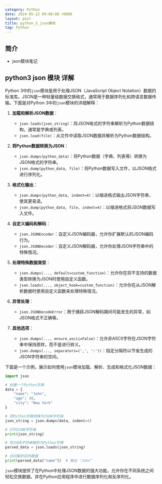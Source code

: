 ```yaml
---
category: Python
date: 2024-05-22 09:00:00 +0800
layout: post
title: python_3_json模块
tag: Python
---
```

## 简介

+ json模块笔记

## python3 json 模块 详解

Python 3中的`json`模块是用于处理JSON（JavaScript Object Notation）数据的标准库。JSON是一种轻量级数据交换格式，通常用于数据序列化和跨语言数据传输。下面是对Python 3中的`json`模块的详细解释：

1. **加载和解析JSON数据**：
   - `json.loads(json_string)`：将JSON格式的字符串解析为Python数据结构，通常是字典或列表。
   - `json.load(file)`：从文件中读取JSON数据并解析为Python数据结构。

2. **将Python数据转换为JSON**：
   - `json.dumps(python_data)`：将Python数据（字典、列表等）转换为JSON格式的字符串。
   - `json.dump(python_data, file)`：将Python数据写入文件，以JSON格式进行序列化。

3. **格式化输出**：
   - `json.dumps(python_data, indent=4)`：以缩进格式输出JSON字符串，使其更易读。
   - `json.dump(python_data, file, indent=4)`：以缩进格式将JSON数据写入文件。

4. **自定义编码和解码**：
   - `json.JSONEncoder`：自定义JSON编码器，允许你扩展默认的JSON编码行为。
   - `json.JSONDecoder`：自定义JSON解码器，允许你处理JSON字符串中的特殊情况。

5. **处理特殊数据类型**：
   - `json.dumps(..., default=custom_function)`：允许你在将不支持的数据类型转换为JSON时使用自定义函数。
   - `json.loads(..., object_hook=custom_function)`：允许你在从JSON解析数据时使用自定义函数来处理特殊情况。

6. **异常处理**：
   - `json.JSONDecodeError`：用于捕获JSON解码期间可能发生的异常，如JSON格式不正确等。

7. **其他选项**：
   - `json.dumps(..., ensure_ascii=False)`：允许非ASCII字符在JSON字符串中保持原样，而不是进行转义。
   - `json.dumps(..., separators=(',', ':'))`：指定分隔符以节省生成的JSON字符串的空间。

下面是一个示例，展示如何使用`json`模块加载、解析、生成和格式化JSON数据：

```python
import json

# 创建一个Python字典
data = {
    "name": "John",
    "age": 30,
    "city": "New York"
}

# 将Python字典转换为JSON字符串
json_string = json.dumps(data, indent=4)

# 打印JSON字符串
print(json_string)

# 将JSON字符串解析为Python字典
parsed_data = json.loads(json_string)

# 访问解析后的数据
print(parsed_data["name"])  # 输出 "John"
```

`json`模块提供了在Python中处理JSON数据的强大功能，允许你在不同系统之间轻松交换数据，并在Python应用程序中进行数据序列化和反序列化。